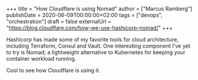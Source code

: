 +++
title = "How Cloudflare is using Nomad"
author = ["Marcus Ramberg"]
publishDate = 2020-06-09T00:00:00+02:00
tags = ["devops", "orchestration"]
draft = false
externalUrl = "https://blog.cloudflare.com/how-we-use-hashicorp-nomad/"
+++

Hashicorp has made some of my favorite tools for cloud architecture, including Terraform, Consul and Vault. One interesting component I've yet to try is Nomad; a lightweight alternative to Kubernetes for keeping your container workload running.

Cool to see how Cloudflare is using it.
